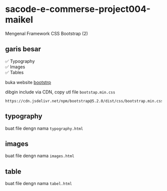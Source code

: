 # sacode-e-commerse-project004-maikel
Mengenal Framework CSS Bootstrap (2)

## garis besar 

✅ Typography <br>
✅ Images <br>
✅ Tables <br>



buka website [bootstrp](https://getbootstrap.com/)

dibgin include via CDN, copy utl file ```bootstap.min.css```

```
https://cdn.jsdelivr.net/npm/bootstrap@5.2.0/dist/css/bootstrap.min.css
```

## typography

buat file dengn nama ```typography.html```

## images

buat file dengn nama ```images.html```

## table 

buat file dengn nama ```tabel.html```
 
